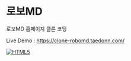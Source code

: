 # 로보MD

로보MD 홈페이지 클론 코딩

Live Demo : https://clone-robomd.taedonn.com/

[![HTML5](https://img.shields.io/badge/featured%20on-HTML5-%23ec6231)](#)
